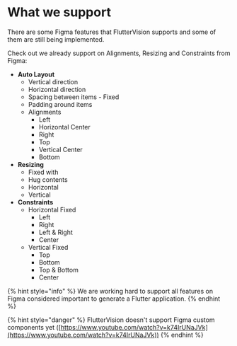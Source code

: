 # What we support

There are some Figma features that FlutterVision supports and some of them are still being implemented.

Check out we already support on Alignments, Resizing and Constraints from Figma:

* **Auto Layout**
  * Vertical direction&#x20;
  * Horizontal direction&#x20;
  * Spacing between items - Fixed
  * Padding around items
  * Alignments
    * Left
    * Horizontal Center
    * Right
    * Top
    * Vertical Center
    * Bottom
* **Resizing**
  * Fixed with
  * Hug contents
  * Horizontal
  * Vertical
* **Constraints**
  * Horizontal Fixed
    * Left
    * Right
    * Left & Right
    * Center
  * Vertical Fixed
    * Top
    * Bottom
    * Top & Bottom
    * Center

{% hint style="info" %}
We are working hard to support all features on Figma considered important to generate a Flutter application.&#x20;
{% endhint %}

{% hint style="danger" %}
FlutterVision doesn't support Figma custom components yet ([https://www.youtube.com/watch?v=k74IrUNaJVk](https://www.youtube.com/watch?v=k74IrUNaJVk))
{% endhint %}
